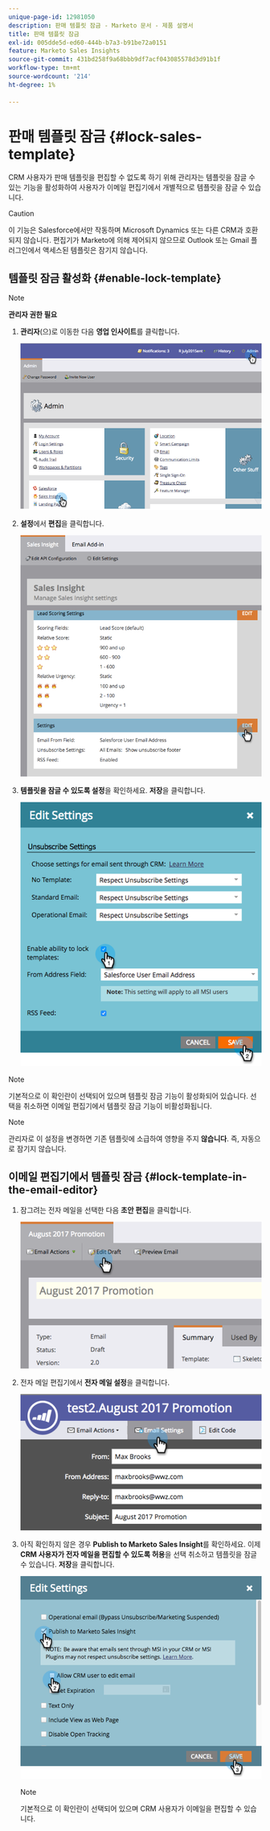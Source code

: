 ```yaml
---
unique-page-id: 12981050
description: 판매 템플릿 잠금 - Marketo 문서 - 제품 설명서
title: 판매 템플릿 잠금
exl-id: 005dde5d-ed60-444b-b7a3-b91be72a0151
feature: Marketo Sales Insights
source-git-commit: 431bd258f9a68bbb9df7acf043085578d3d91b1f
workflow-type: tm+mt
source-wordcount: '214'
ht-degree: 1%

---
```


# 판매 템플릿 잠금 {#lock-sales-template}

CRM 사용자가 판매 템플릿을 편집할 수 없도록 하기 위해 관리자는 템플릿을 잠글 수 있는 기능을 활성화하여 사용자가 이메일 편집기에서 개별적으로 템플릿을 잠글 수 있습니다.

>[!CAUTION]
>
>이 기능은 Salesforce에서만 작동하며 Microsoft Dynamics 또는 다른 CRM과 호환되지 않습니다. 편집기가 Marketo에 의해 제어되지 않으므로 Outlook 또는 Gmail 플러그인에서 액세스된 템플릿은 잠기지 않습니다.

## 템플릿 잠금 활성화 {#enable-lock-template}

>[!NOTE]
>
>**관리자 권한 필요**

1. **관리자**(으)로 이동한 다음 **영업 인사이트**&#x200B;를 클릭합니다.

   ![](assets/1.png)

1. **설정**&#x200B;에서 **편집**&#x200B;을 클릭합니다.

   ![](assets/2.png)

1. **템플릿을 잠글 수 있도록 설정**&#x200B;을 확인하세요. **저장**&#x200B;을 클릭합니다.

   ![](assets/image2017-10-9-8-3a19-3a45.png)

>[!NOTE]
>
>기본적으로 이 확인란이 선택되어 있으며 템플릿 잠금 기능이 활성화되어 있습니다. 선택을 취소하면 이메일 편집기에서 템플릿 잠금 기능이 비활성화됩니다.

>[!NOTE]
>
>관리자로 이 설정을 변경하면 기존 템플릿에 소급하여 영향을 주지 **않습니다**. 즉, 자동으로 잠기지 않습니다.

## 이메일 편집기에서 템플릿 잠금 {#lock-template-in-the-email-editor}

1. 잠그려는 전자 메일을 선택한 다음 **초안 편집**&#x200B;을 클릭합니다.

   ![](assets/5.png)

1. 전자 메일 편집기에서 **전자 메일 설정**&#x200B;을 클릭합니다.

   ![](assets/6.png)

1. 아직 확인하지 않은 경우 **Publish to Marketo Sales Insight**&#x200B;를 확인하세요. 이제 **CRM 사용자가 전자 메일을 편집할 수 있도록 허용**&#x200B;을 선택 취소하고 템플릿을 잠글 수 있습니다. **저장**&#x200B;을 클릭합니다.

   ![](assets/7.png)

   >[!NOTE]
   >
   >기본적으로 이 확인란이 선택되어 있으며 CRM 사용자가 이메일을 편집할 수 있습니다.
